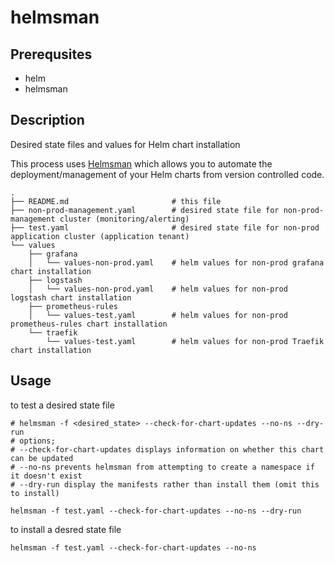 # helmsman

## Prerequsites
- helm
- helmsman

## Description
Desired state files and values for Helm chart installation

This process uses [Helmsman](https://github.com/Praqma/helmsman) which allows you to automate the deployment/management of your Helm charts from version controlled code.

```
.
├── README.md                       # this file
├── non-prod-management.yaml        # desired state file for non-prod-management cluster (monitoring/alerting)
├── test.yaml                       # desired state file for non-prod application cluster (application tenant)
└── values
    ├── grafana
    │   └── values-non-prod.yaml    # helm values for non-prod grafana chart installation
    ├── logstash
    │   └── values-non-prod.yaml    # helm values for non-prod logstash chart installation
    ├── prometheus-rules
    │   └── values-test.yaml        # helm values for non-prod prometheus-rules chart installation
    └── traefik
        └── values-test.yaml        # helm values for non-prod Traefik chart installation
```

## Usage

to test a desired state file 
```
# helmsman -f <desired_state> --check-for-chart-updates --no-ns --dry-run
# options;
# --check-for-chart-updates displays information on whether this chart can be updated
# --no-ns prevents helmsman from attempting to create a namespace if it doesn't exist
# --dry-run display the manifests rather than install them (omit this to install)

helmsman -f test.yaml --check-for-chart-updates --no-ns --dry-run
```
to install a desred state file
```
helmsman -f test.yaml --check-for-chart-updates --no-ns
```